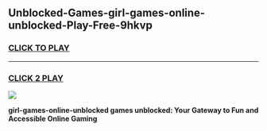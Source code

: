 
## Unblocked-Games-girl-games-online-unblocked-Play-Free-9hkvp
<h3>
<a href="https://premium76.site?title=girl-games-online-unblocked&ref=17A">CLICK TO PLAY</a></h3>
<hr>

<h3>
<a href="https://premium76.site?title=girl-games-online-unblocked&ref=17A">CLICK 2 PLAY</a>
  
</h3>

<a href="https://premium76.site?title=girl-games-online-unblocked&ref=17A"><img src="https://clearcache.store/games.png"></a>


**girl-games-online-unblocked games unblocked: Your Gateway to Fun and Accessible Online Gaming**
